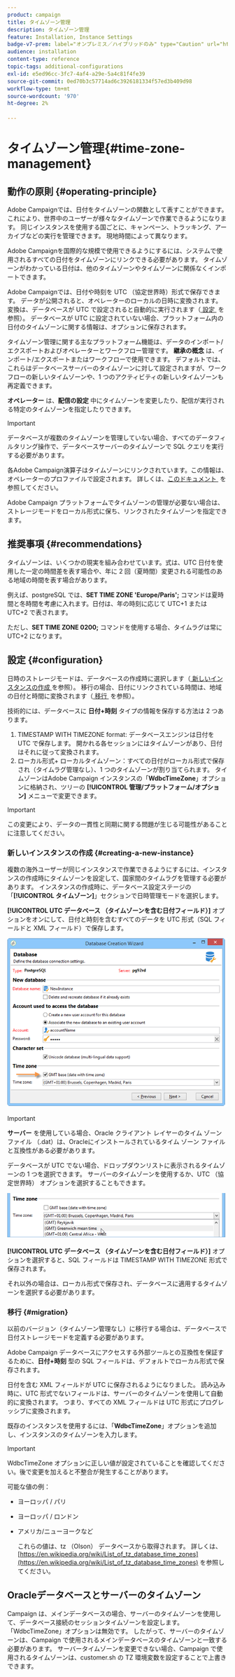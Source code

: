```yaml
---
product: campaign
title: タイムゾーン管理
description: タイムゾーン管理
feature: Installation, Instance Settings
badge-v7-prem: label="オンプレミス／ハイブリッドのみ" type="Caution" url="https://experienceleague.adobe.com/docs/campaign-classic/using/installing-campaign-classic/architecture-and-hosting-models/hosting-models-lp/hosting-models.html?lang=ja" tooltip="オンプレミスデプロイメントとハイブリッドデプロイメントにのみ適用されます"
audience: installation
content-type: reference
topic-tags: additional-configurations
exl-id: e5ed96cc-3fc7-4af4-a29e-5a4c81f4fe39
source-git-commit: 0ed70b3c57714ad6c3926181334f57ed3b409d98
workflow-type: tm+mt
source-wordcount: '970'
ht-degree: 2%

---
```


# タイムゾーン管理{#time-zone-management}



## 動作の原則 {#operating-principle}

Adobe Campaignでは、日付をタイムゾーンの関数として表すことができます。これにより、世界中のユーザーが様々なタイムゾーンで作業できるようになります。 同じインスタンスを使用する国ごとに、キャンペーン、トラッキング、アーカイブなどの実行を管理できます。 現地時間によって異なります。

Adobe Campaignを国際的な規模で使用できるようにするには、システムで使用されるすべての日付をタイムゾーンにリンクできる必要があります。 タイムゾーンがわかっている日付は、他のタイムゾーンやタイムゾーンに関係なくインポートできます。

Adobe Campaignでは、日付や時刻を UTC （協定世界時）形式で保存できます。 データが公開されると、オペレーターのローカルの日時に変換されます。 変換は、データベースが UTC で設定されると自動的に実行されます（[&#x200B; 設定 &#x200B;](#configuration) を参照）。 データベースが UTC に設定されていない場合、プラットフォーム内の日付のタイムゾーンに関する情報は、オプションに保存されます。

タイムゾーン管理に関する主なプラットフォーム機能は、データのインポート/エクスポートおよびオペレーターとワークフロー管理です。 **継承の概念** は、インポート/エクスポートまたはワークフローで使用できます。 デフォルトでは、これらはデータベースサーバーのタイムゾーンに対して設定されますが、ワークフローの新しいタイムゾーンや、1 つのアクティビティの新しいタイムゾーンも再定義できます。

**オペレーター** は、**配信の設定** 中にタイムゾーンを変更したり、配信が実行される特定のタイムゾーンを指定したりできます。

>[!IMPORTANT]
>
>データベースが複数のタイムゾーンを管理していない場合、すべてのデータフィルタリング操作で、データベースサーバーのタイムゾーンで SQL クエリを実行する必要があります。

各Adobe Campaign演算子はタイムゾーンにリンクされています。この情報は、オペレーターのプロファイルで設定されます。 詳しくは、[&#x200B; このドキュメント &#x200B;](../../platform/using/access-management.md) を参照してください。

Adobe Campaign プラットフォームでタイムゾーンの管理が必要ない場合は、ストレージモードをローカル形式に保ち、リンクされたタイムゾーンを指定できます。

## 推奨事項 {#recommendations}

タイムゾーンは、いくつかの現実を組み合わせています。式は、UTC 日付を使用した一定の時間差を表す場合や、年に 2 回（夏時間）変更される可能性のある地域の時間を表す場合があります。

例えば、postgreSQL では、**SET TIME ZONE &#39;Europe/Paris&#39;;** コマンドは夏時間と冬時間を考慮に入れます。日付は、年の時刻に応じて UTC+1 または UTC+2 で表されます。

ただし、**SET TIME ZONE 0200;** コマンドを使用する場合、タイムラグは常に UTC+2 になります。

## 設定 {#configuration}

日時のストレージモードは、データベースの作成時に選択します（[&#x200B; 新しいインスタンスの作成 &#x200B;](#creating-a-new-instance) を参照）。 移行の場合、日付にリンクされている時間は、地域の日付と時間に変換されます（[&#x200B; 移行 &#x200B;](#migration) を参照）。

技術的には、データベースに **日付+時刻** タイプの情報を保存する方法は 2 つあります。

1. TIMESTAMP WITH TIMEZONE format: データベースエンジンは日付を UTC で保存します。 開かれる各セッションにはタイムゾーンがあり、日付はそれに従って変換されます。
1. ローカル形式+ ローカルタイムゾーン：すべての日付がローカル形式で保存され（タイムラグ管理なし）、1 つのタイムゾーンが割り当てられます。 タイムゾーンはAdobe Campaign インスタンスの「**WdbcTimeZone**」オプションに格納され、ツリーの **[!UICONTROL 管理/プラットフォーム/オプション]** メニューで変更できます。

>[!IMPORTANT]
>
>この変更により、データの一貫性と同期に関する問題が生じる可能性があることに注意してください。

### 新しいインスタンスの作成 {#creating-a-new-instance}

複数の海外ユーザーが同じインスタンスで作業できるようにするには、インスタンスの作成時にタイムゾーンを設定して、国家間のタイムラグを管理する必要があります。 インスタンスの作成時に、データベース設定ステージの「**[!UICONTROL タイムゾーン]**」セクションで日時管理モードを選択します。

**[!UICONTROL UTC データベース （タイムゾーンを含む日付フィールド）]** オプションをオンにして、日付と時刻を含むすべてのデータを UTC 形式（SQL フィールドと XML フィールド）で保存します。

![](assets/install_wz_select_utc_option.png)

>[!IMPORTANT]
>
>**サーバー** を使用している場合、Oracle クライアント レイヤーのタイム ゾーン ファイル （.dat）は、Oracleにインストールされているタイム ゾーン ファイルと互換性がある必要があります。

データベースが UTC でない場合、ドロップダウンリストに表示されるタイムゾーンの 1 つを選択できます。 サーバーのタイムゾーンを使用するか、UTC （協定世界時） オプションを選択することもできます。

![](assets/install_wz_unselect_utc_option.png)

**[!UICONTROL UTC データベース （タイムゾーンを含む日付フィールド）]** オプションを選択すると、SQL フィールドは TIMESTAMP WITH TIMEZONE 形式で保存されます。

それ以外の場合は、ローカル形式で保存され、データベースに適用するタイムゾーンを選択する必要があります。

### 移行 {#migration}

以前のバージョン（タイムゾーン管理なし）に移行する場合は、データベースで日付ストレージモードを定義する必要があります。

Adobe Campaign データベースにアクセスする外部ツールとの互換性を保証するために、**日付+時刻** 型の SQL フィールドは、デフォルトでローカル形式で保存されます。

日付を含む XML フィールドが UTC に保存されるようになりました。 読み込み時に、UTC 形式でないフィールドは、サーバーのタイムゾーンを使用して自動的に変換されます。 つまり、すべての XML フィールドは UTC 形式にプログレッシブに変換されます。

既存のインスタンスを使用するには、「**WdbcTimeZone**」オプションを追加し、インスタンスのタイムゾーンを入力します。

>[!IMPORTANT]
>
>WdbcTimeZone オプションに正しい値が設定されていることを確認してください。後で変更を加えると不整合が発生することがあります。

可能な値の例：

* ヨーロッパ / パリ
* ヨーロッパ / ロンドン
* アメリカ/ニューヨークなど

  これらの値は、tz （Olson） データベースから取得されます。 詳しくは、[https://en.wikipedia.org/wiki/List_of_tz_database_time_zones](https://en.wikipedia.org/wiki/List_of_tz_database_time_zones) を参照してください。

## Oracleデータベースとサーバーのタイムゾーン

Campaign は、メインデータベースの場合、サーバーのタイムゾーンを使用して、データベース接続のセッションタイムゾーンを設定します。 「WdbcTimeZone」オプションは無効です。 したがって、サーバーのタイムゾーンは、Campaign で使用されるメインデータベースのタイムゾーンと一致する必要があります。 サーバータイムゾーンを変更できない場合、Campaign で使用されるタイムゾーンは、customer.sh の TZ 環境変数を設定することで上書きできます。